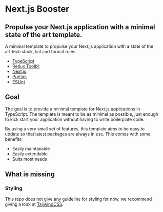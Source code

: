 # Next.js Booster

## Propulse your Next.js application with a minimal state of the art template.

A minimal template to propulse your Next.js application with a state of the art tech stack, lint and format rules:

- [TypeScript](https://www.typescriptlang.org/)
- [Redux Toolkit](https://redux-toolkit.js.org/)
- [Next.js](https://nextjs.org/)
- [Prettier](https://prettier.io/)
- [ESLint](https://eslint.org/)

## Goal

The goal is to provide a minimal template for Next.js applications in TypeScript. The template is meant to be as minimal as possible, just enough to kick start your application without having to write boilerplate code.

By using a very small set of features, this template aims to be easy to update so that latest packages are always in use. This comes with some benefits:

- Easily maintanable
- Easily extendable
- Suits most needs

## What is missing

### Styling

This repo does not give any guideline for styling for now, we recommend giving a look at [TailwindCSS](https://tailwindcss.com/).
